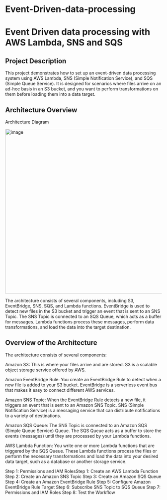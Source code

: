 # Event-Driven-data-processing

# Event Driven data processing with AWS Lambda, SNS and SQS

## Project Description
This project demonstrates how to set up an event-driven data processing system using AWS Lambda, SNS (Simple Notification Service), and SQS (Simple Queue Service). 
It is designed for scenarios where files arrive on an ad-hoc basis in an S3 bucket, and you want to perform transformations on them before loading them into a data target.

## Architecture Overview
Architecture Diagram

<img width="528" alt="image" src="https://github.com/salmah52/Event-Driven-data-processing-/assets/44398948/104b8579-7c6c-4515-9b6f-2c567d9b09e1">


The architecture consists of several components, including S3, EventBridge, SNS, SQS, and Lambda functions. EventBridge is used to detect new files in the S3 bucket and trigger an event that is sent to an SNS Topic. The SNS Topic is connected to an SQS Queue, which acts as a buffer for messages. Lambda functions process these messages, perform data transformations, and load the data into the target destination.

## Overview of the Architecture
The architecture consists of several components:

Amazon S3: This is where your files arrive and are stored. S3 is a scalable object storage service offered by AWS.

Amazon EventBridge Rule: You create an EventBridge Rule to detect when a new file is added to your S3 bucket. EventBridge is a serverless event bus that makes it easy to connect different AWS services.

Amazon SNS Topic: When the EventBridge Rule detects a new file, it triggers an event that is sent to an Amazon SNS Topic. SNS (Simple Notification Service) is a messaging service that can distribute notifications to a variety of destinations.

Amazon SQS Queue: The SNS Topic is connected to an Amazon SQS (Simple Queue Service) Queue. The SQS Queue acts as a buffer to store the events (messages) until they are processed by your Lambda functions.

AWS Lambda Function: You write one or more Lambda functions that are triggered by the SQS Queue. These Lambda functions process the files or perform the necessary transformations and load the data into your desired data target, such as a database or another storage service.

Step 1: Permissions and IAM RolesStep 1: Create an AWS Lambda Function
Step 2: Create an Amazon SNS Topic
Step 3: Create an Amazon SQS Queue
Step 4: Create an Amazon EventBridge Rule
Step 5: Configure Amazon EventBridge Rule Target
Step 6: Subscribe SNS Topic to SQS Queue
Step 7: Permissions and IAM Roles
Step 8: Test the Workflow


